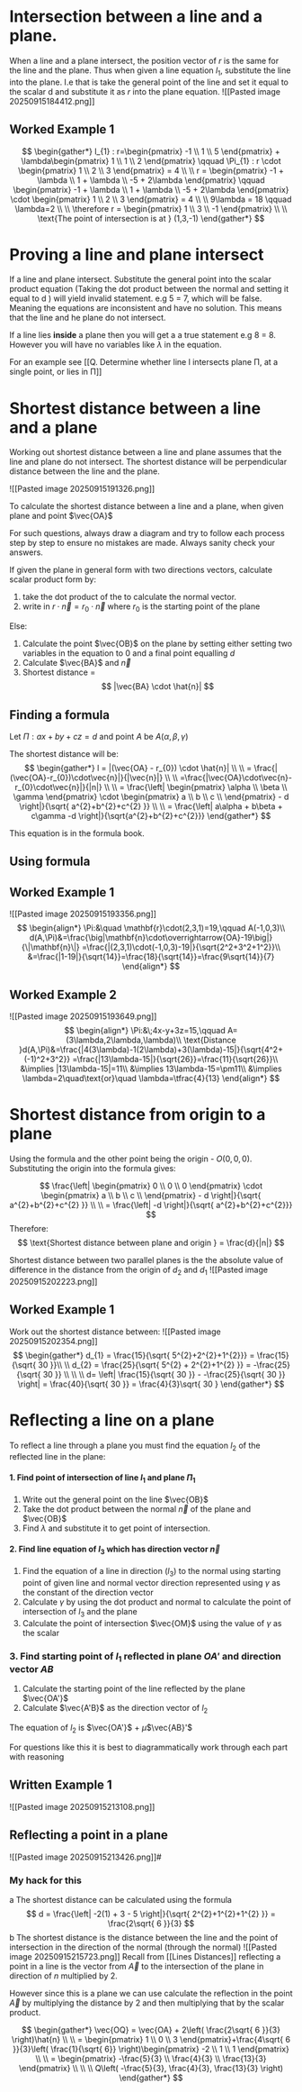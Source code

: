 # Intersection between a line and a plane. 
When a line and a plane intersect, the position vector of $r$ is the same for the line and the plane. Thus when given a line equation $l_{1}$, substitute the line into the plane. I.e that is take the general point of the line and set it equal to the scalar d  and substitute it as $r$ into the plane equation.
![[Pasted image 20250915184412.png]]

## Worked Example 1

$$
\begin{gather*}
l_{1} : r=\begin{pmatrix}
-1 \\
1 \\
5
\end{pmatrix} + \lambda\begin{pmatrix}
1 \\
1 \\
2
\end{pmatrix} \qquad \Pi_{1} : r \cdot \begin{pmatrix}
1 \\
2 \\
3
\end{pmatrix} = 4 \\ \\ 
r = \begin{pmatrix}
-1 + \lambda \\
1 + \lambda \\
-5 + 2\lambda
\end{pmatrix} \qquad \begin{pmatrix}
-1 + \lambda \\
1 + \lambda \\
-5 + 2\lambda
\end{pmatrix} \cdot \begin{pmatrix}
1 \\
2 \\
3
\end{pmatrix} = 4 \\ \\
9\lambda = 18 \qquad \lambda=2 \\ \\
\therefore r = \begin{pmatrix}
1 \\
3 \\
-1
\end{pmatrix} \\ \\
\text{The point of intersection is at } (1,3,-1)
\end{gather*}
$$

# Proving a line and plane intersect
If a line and plane intersect. Substitute the general point into the scalar product equation (Taking the dot product between the normal and setting it equal to d ) will yield invalid statement. e.g 5 = 7, which will be false. 
Meaning the equations are inconsistent and have no solution. This means that the line and he plane do not intersect.

If a line lies **inside** a plane then you will get a a true statement e.g 8 = 8. However you will have no variables like $\lambda$ in the equation.

For an example see [[Q. Determine whether line l intersects plane Π, at a single point, or lies in Π]]
# Shortest distance between a line and a plane
Working out shortest distance between a line and plane assumes that the line and plane do not intersect. The shortest distance will be perpendicular distance between the line and the plane. 

![[Pasted image 20250915191326.png]]

To calculate the shortest distance between a line and a plane, when given plane and point $\vec{OA}$

For such questions, always draw a diagram and try to follow each process step by step to ensure no mistakes are made. Always sanity check your answers.

If given the plane in general form with two directions vectors, calculate scalar product form by:
1. take the dot product of the to calculate the normal vector. 
2. write in $r \cdot  \vec{n} = r_{0} \cdot  \vec{n}$ where $r_{0}$ is the starting point of the plane

Else:
1. Calculate the point $\vec{OB}$ on the plane by setting either setting two variables in the equation to 0 and a final point equalling $d$
2. Calculate $\vec{BA}$ and $\vec{n}$
3. Shortest distance = 
$$
|\vec{BA} \cdot  \hat{n}|
$$
## Finding a formula

Let $\Pi : ax+by+cz=d$ and point $A$ be $A(\alpha,\beta,\gamma)$

The shortest distance will be:
$$
\begin{gather*}
l = |(\vec{OA} - r_{0}) \cdot \hat{n}| \\ \\
= \frac{|(\vec{OA}-r_{0})\cdot\vec{n}|}{|\vec{n}|} \\ \\
=\frac{|\vec{OA}\cdot\vec{n}-r_{0}\cdot\vec{n}|}{|n|} \\ \\
= \frac{\left| \begin{pmatrix}
\alpha \\
\beta \\
\gamma
\end{pmatrix} \cdot \begin{pmatrix}
a \\
b \\
c \\
\end{pmatrix} - d \right|}{\sqrt{ a^{2}+b^{2}+c^{2} }} \\ \\
= \frac{\left| a\alpha + b\beta + c\gamma -d \right|}{\sqrt{a^{2}+b^{2}+c^{2}}}
\end{gather*}
$$

This equation is in the formula book.

## Using formula
## Worked Example 1
![[Pasted image 20250915193356.png]]
$$
\begin{align*}
\Pi:&\quad \mathbf{r}\cdot(2,3,1)=19,\qquad A(-1,0,3)\\
d(A,\Pi)&=\frac{\big|\mathbf{n}\cdot\overrightarrow{OA}-19\big|}{\|\mathbf{n}\|}
=\frac{|(2,3,1)\cdot(-1,0,3)-19|}{\sqrt{2^2+3^2+1^2}}\\
&=\frac{|1-19|}{\sqrt{14}}=\frac{18}{\sqrt{14}}=\frac{9\sqrt{14}}{7}
\end{align*}
$$

## Worked Example 2
![[Pasted image 20250915193649.png]]
$$
\begin{align*}
\Pi:&\;4x-y+3z=15,\qquad A=(3\lambda,2\lambda,\lambda)\\
\text{Distance }d(A,\Pi)&=\frac{|4(3\lambda)-1(2\lambda)+3(\lambda)-15|}{\sqrt{4^2+(-1)^2+3^2}}
=\frac{|13\lambda-15|}{\sqrt{26}}=\frac{11}{\sqrt{26}}\\
&\implies |13\lambda-15|=11\\
&\implies 13\lambda-15=\pm11\\
&\implies \lambda=2\quad\text{or}\quad \lambda=\tfrac{4}{13}
\end{align*}
$$

# Shortest distance from origin to a plane
Using the formula and the other point being the origin - $O(0,0,0)$. Substituting the origin into the formula gives:

$$
\frac{\left| \begin{pmatrix}
0 \\
0 \\
0
\end{pmatrix} \cdot \begin{pmatrix}
a \\
b \\
c \\
\end{pmatrix} - d \right|}{\sqrt{ a^{2}+b^{2}+c^{2} }} \\ \\
= \frac{\left|  -d \right|}{\sqrt{  a^{2}+b^{2}+c^{2}}}
$$Therefore:
$$
\text{Shortest distance between plane and origin } = \frac{d}{|n|}
$$

Shortest distance between two parallel planes is the the absolute value of difference in the distance from the origin of $d_{2}$ and $d_{1}$
![[Pasted image 20250915202223.png]]
## Worked Example 1
Work out the shortest distance between:
![[Pasted image 20250915202354.png]]
$$
\begin{gather*}
d_{1} = \frac{15}{\sqrt{ 5^{2}+2^{2}+1^{2}}} = \frac{15}{\sqrt{ 30 }}\\ \\
d_{2} = \frac{25}{\sqrt{ 5^{2} + 2^{2}+1^{2} }} = -\frac{25}{\sqrt{ 30 }} \\ \\ \\
d= \left| \frac{15}{\sqrt{ 30 }} - -\frac{25}{\sqrt{ 30 }} \right| = \frac{40}{\sqrt{ 30 }} = \frac{4}{3}\sqrt{ 30 }
\end{gather*}
$$


# Reflecting a line on a plane
To reflect a line through a plane you must find the equation $l_{2}$ of the reflected line in the plane:

#### 1. Find point of intersection of line $l_{1}$ and plane  $\Pi_{1}$
1. Write out the general point on the line $\vec{OB}$
2. Take the dot product between the normal $\vec{n}$ of the plane and $\vec{OB}$ 
3. Find $\lambda$ and substitute it to get point of intersection.

#### 2. Find line equation of $l_{3}$ which has direction vector $\vec{n}$
1. Find the equation of a line in direction ($l_{3}$) to the normal using starting point of given line and normal vector direction represented using $\gamma$ as the constant of the direction vector
2. Calculate  $\gamma$ by using the dot product and  normal to calculate the point of intersection of $l_{3}$ and the plane
3. Calculate the point of intersection $\vec{OM}$ using the value of $\gamma$ as the scalar 

### 3. Find starting point of $l_{1}$ reflected in plane $OA'$ and direction vector $AB$
1. Calculate the starting point of the line reflected by the plane  $\vec{OA'}$ 
2. Calculate $\vec{A'B}$  as the direction vector of $l_{2}$

The equation of $l_{2}$ is $\vec{OA'}$ + $\mu$$\vec{AB}'$

For questions like this it is best to diagrammatically work through each part with reasoning

## Written Example 1
![[Pasted image 20250915213108.png]]

## Reflecting a point in a plane
![[Pasted image 20250915213426.png]]#
###  My hack for this
a
The shortest distance can be calculated using the formula
$$
d = \frac{\left| -2(1) + 3 - 5 \right|}{\sqrt{ 2^{2}+1^{2}+1^{2} }} = \frac{2\sqrt{ 6 }}{3}
$$
b
The shortest distance is the distance between the line and the point of intersection in the direction of the normal (through the normal)
![[Pasted image 20250915215723.png]]
Recall from [[Lines Distances]] reflecting a point in a line is the vector from $\vec{A}$ to the intersection of the plane in direction of $n$ multiplied by 2.

However since this is a plane we can use calculate the reflection in the point $\vec{A}$ by multiplying the distance by 2 and then multiplying that by the scalar product. 

$$
\begin{gather*}
\vec{OQ} = \vec{OA} + 2\left( \frac{2\sqrt{ 6 }}{3} \right)\hat{n} \\ \\
= \begin{pmatrix}
1 \\
0 \\
3
\end{pmatrix}+\frac{4\sqrt{ 6 }}{3}\left( \frac{1}{\sqrt{  6}} \right)\begin{pmatrix}
-2 \\
1 \\
1
\end{pmatrix} \\ \\
= \begin{pmatrix}
-\frac{5}{3} \\
\frac{4}{3} \\
\frac{13}{3}
\end{pmatrix} \\ \\ \\
Q\left( -\frac{5}{3}, \frac{4}{3}, \frac{13}{3} \right)
\end{gather*}
$$
